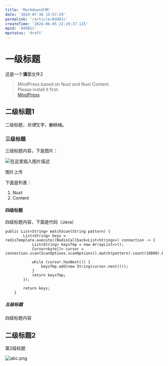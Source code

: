 ```yaml
---
title: 'Markdown示例'
date: '2024-07-30 15:57:29'
permalink: '/article/8dd81c'
createTime: '2024-06-05 22:29:37.115'
mpid: '8dd81c'
mpstatus: 'draft'
---
```


<!-- Content of the page -->
# 一级标题

这是一个**演示**文件2

> MindPress based on Nuxt and Nuxt Content.\
> Please install it first.\
> [MindPress](https://github.com/aborn/mindpress "MindPress")

## 二级标题1

二级标题，*处理*文字，~~删除线~~。

### 三级标题

三级标题内容，下是图片：

![在这里插入图片描述](/file/uploads/f685225f2e574fab8c2fcc43deaf14ea.png "图片alt示例")

图片上传


下面是列表：

1. Nuxt
2. Content

#### 四级标题

四级标题内容，下面是代码（Java）

```
public List<String> matchScan(String pattern) {
        List<String> keys = redisTemplate.execute((RedisCallback<List<String>>) connection -> {
            List<String> keysTmp = new ArrayList<>();
            Cursor<byte[]> cursor = connection.scan(ScanOptions.scanOptions().match(pattern).count(10000).build());

            while (cursor.hasNext()) {
                keysTmp.add(new String(cursor.next()));
            }
            return keysTmp;
        });

        return keys;
    }
```

##### 五级标题

四级标题内容

## 二级标题2

第2级标题

![abc.png](/file/uploads/8dd81c-b5f50919ef271370-abc.png "abc.png")
